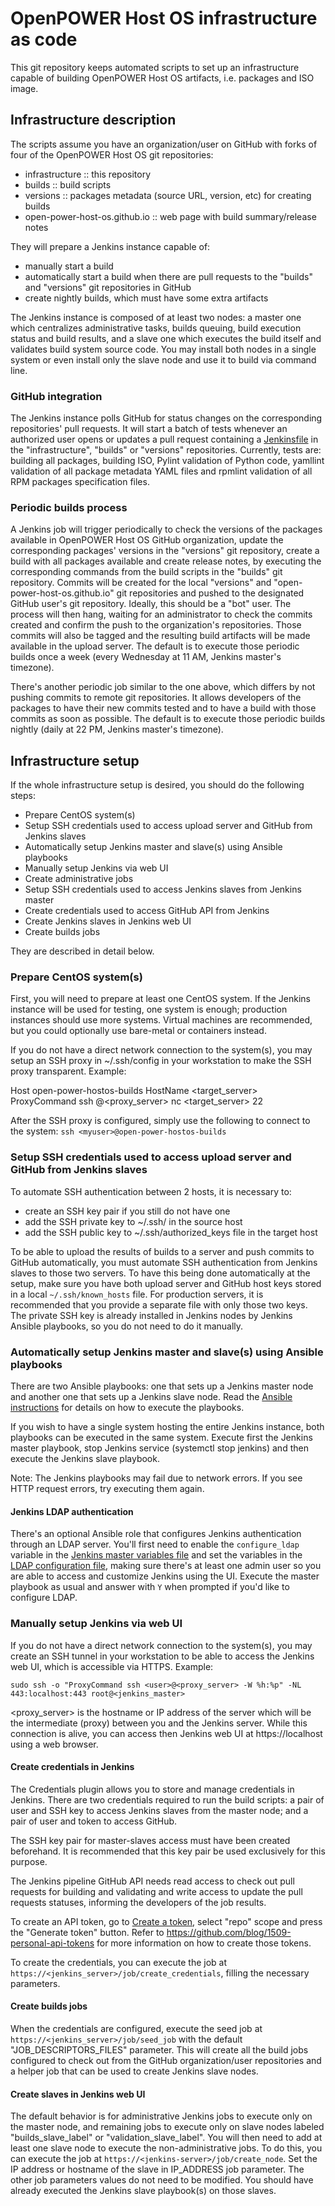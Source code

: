 # OpenPOWER Host OS infrastructure as code

This git repository keeps automated scripts to set up an infrastructure capable
of building OpenPOWER Host OS artifacts, i.e. packages and ISO image.

## Infrastructure description

The scripts assume you have an organization/user on GitHub with forks of
four of the OpenPOWER Host OS git repositories:
- infrastructure :: this repository
- builds :: build scripts
- versions :: packages metadata (source URL, version, etc) for creating builds
- open-power-host-os.github.io :: web page with build summary/release notes

They will prepare a Jenkins instance capable of:
- manually start a build
- automatically start a build when there are pull requests to the "builds" and
"versions" git repositories in GitHub
- create nightly builds, which must have some extra artifacts

The Jenkins instance is composed of at least two nodes: a master one which
centralizes administrative tasks, builds queuing, build execution status and
build results, and a slave one which executes the build itself and validates
build system source code. You may install both nodes in a single system or
even install only the slave node and use it to build via command line.

### GitHub integration

The Jenkins instance polls GitHub for status changes on the corresponding
repositories' pull requests. It will start a batch of tests whenever an
authorized user opens or updates a pull request containing a
[Jenkinsfile](https://jenkins.io/doc/book/pipeline/jenkinsfile/) in the
"infrastructure", "builds" or "versions" repositories. Currently, tests are:
building all packages, building ISO, Pylint validation of Python code, yamllint
validation of all package metadata YAML files and rpmlint validation of all RPM
packages specification files.

### Periodic builds process

A Jenkins job will trigger periodically to check the versions of the packages
available in OpenPOWER Host OS GitHub organization, update the corresponding
packages' versions in the "versions" git repository, create a build with all
packages available and create release notes, by executing the corresponding
commands from the build scripts in the "builds" git repository. Commits will
be created for the local "versions" and "open-power-host-os.github.io" git
repositories and pushed to the designated GitHub user's git repository.
Ideally, this should be a "bot" user. The process will then hang, waiting for
an administrator to check the commits created and confirm the push to the
organization's repositories. Those commits will also be tagged and the
resulting build artifacts will be made available in the upload server.
The default is to execute those periodic builds once a week (every Wednesday
at 11 AM, Jenkins master's timezone).

There's another periodic job similar to the one above, which differs by not
pushing commits to remote git repositories. It allows developers of the
packages to have their new commits tested and to have a build with those
commits as soon as possible. The default is to execute those periodic builds
nightly (daily at 22 PM, Jenkins master's timezone).

## Infrastructure setup

If the whole infrastructure setup is desired, you should do the following steps:
- Prepare CentOS system(s)
- Setup SSH credentials used to access upload server and GitHub from Jenkins slaves
- Automatically setup Jenkins master and slave(s) using Ansible playbooks
- Manually setup Jenkins via web UI
 - Create administrative jobs
 - Setup SSH credentials used to access Jenkins slaves from Jenkins master
 - Create credentials used to access GitHub API from Jenkins
 - Create Jenkins slaves in Jenkins web UI
 - Create builds jobs

They are described in detail below.

### Prepare CentOS system(s)

First, you will need to prepare at least one CentOS system. If the Jenkins
instance will be used for testing, one system is enough; production instances
should use more systems. Virtual machines are recommended, but you could
optionally use bare-metal or containers instead. 

If you do not have a direct network connection to the system(s), you may
setup an SSH proxy in ~/.ssh/config in your workstation to make the SSH
proxy transparent. Example:

Host open-power-hostos-builds
    HostName <target_server>
    ProxyCommand ssh <myuser>@<proxy_server> nc <target_server> 22

After the SSH proxy is configured, simply use the following to connect to the system:
`ssh <myuser>@open-power-hostos-builds`

### Setup SSH credentials used to access upload server and GitHub from Jenkins slaves

To automate SSH authentication between 2 hosts, it is necessary to:
 - create an SSH key pair if you still do not have one
 - add the SSH private key to ~/.ssh/ in the source host
 - add the SSH public key to ~/.ssh/authorized_keys file in the target host

To be able to upload the results of builds to a server and push commits to
GitHub automatically, you must automate SSH authentication from Jenkins slaves
to those two servers. To have this being done automatically at the setup, make sure you have 
both upload server and GitHub host keys stored in a local `~/.ssh/known_hosts` file. For 
production servers, it is recommended that you provide a separate file with only 
those two keys.
The private SSH key is already installed in Jenkins nodes
by Jenkins Ansible playbooks, so you do not need to do it manually.

### Automatically setup Jenkins master and slave(s) using Ansible playbooks

There are two Ansible playbooks: one that sets up a Jenkins master node and
another one that sets up a Jenkins slave node. Read the
[Ansible instructions](ansible/README.md) for details on how to execute
the playbooks.

If you wish to have a single system hosting the entire Jenkins instance, both
playbooks can be executed in the same system. Execute first the Jenkins master
playbook, stop Jenkins service (systemctl stop jenkins) and then execute the
Jenkins slave playbook.

Note: The Jenkins playbooks may fail due to network errors. If you see HTTP
request errors, try executing them again.

#### Jenkins LDAP authentication

There's an optional Ansible role that configures Jenkins authentication through
an LDAP server. You'll first need to enable the `configure_ldap` variable in
the [Jenkins master variables file](ansible/vars-master.yaml) and set the
variables in the
[LDAP configuration file](ansible/roles/jenkins-ldap/defaults/main.yaml),
making sure there's at least one admin user so you are able to access and
customize Jenkins using the UI. Execute the master playbook as usual and
answer with `Y` when prompted if you'd like to configure LDAP.

### Manually setup Jenkins via web UI

If you do not have a direct network connection to the system(s), you may
create an SSH tunnel in your workstation to be able to access the Jenkins
web UI, which is accessible via HTTPS. Example:

`sudo ssh -o "ProxyCommand ssh <user>@<proxy_server> -W %h:%p" -NL 443:localhost:443 root@<jenkins_master>`

<proxy_server> is the hostname or IP address of the server which will be the
intermediate (proxy) between you and the Jenkins server. While this connection
is alive, you can access then Jenkins web UI at https://localhost using a web
browser.

#### Create credentials in Jenkins

The Credentials plugin allows you to store and manage credentials in Jenkins.
There are two credentials required to run the build scripts: a pair of user and
SSH key to access Jenkins slaves from the master node; and a pair of user and
token to access GitHub.

The SSH key pair for master-slaves access must have been created beforehand. It
is recommended that this key pair be used exclusively for this purpose.

The Jenkins pipeline GitHub API needs read access to check out pull
requests for building and validating and write access to update the pull
requests statuses, informing the developers of the job results.

To create an API token, go to
[Create a token](https://github.com/settings/tokens/new), select
"repo" scope and press the "Generate token" button. Refer to
https://github.com/blog/1509-personal-api-tokens for more information on
how to create those tokens.

To create the credentials, you can execute the job at
`https://<jenkins_server>/job/create_credentials`, filling the necessary
parameters.

#### Create builds jobs

When the credentials are configured, execute the seed job at
`https://<jenkins_server>/job/seed_job` with the default
"JOB_DESCRIPTORS_FILES" parameter. This will create all the build jobs
configured to check out from the GitHub organization/user repositories and
a helper job that can be used to create Jenkins slave nodes.

#### Create slaves in Jenkins web UI

The default behavior is for administrative Jenkins jobs to execute only on the
master node, and remaining jobs to execute only on slave nodes labeled
"builds_slave_label" or "validation_slave_label". You will then need to add at
least one slave node to execute the non-administrative jobs. To do this, you can execute
the job at `https://<jenkins-server>/job/create_node`. Set the IP address or hostname
of the slave in IP_ADDRESS job parameter. The other job parameters values do not
need to be modified. You should have already executed the Jenkins slave playbook(s)
on those slaves.
